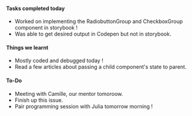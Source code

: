 #### **Tasks completed today**
- Worked on implementing the RadiobuttonGroup and CheckboxGroup component in storybook ! 
-  Was able to get desired output in Codepen but not in storybook.

#### **Things we learnt**
- Mostly coded and debugged today !
- Read a few articles about passing a child component's state to parent.

#### **To-Do**
- Meeting with Camille, our mentor tomoroow.
- Finish up this issue.
- Pair programming session with Julia tomorrow morning !